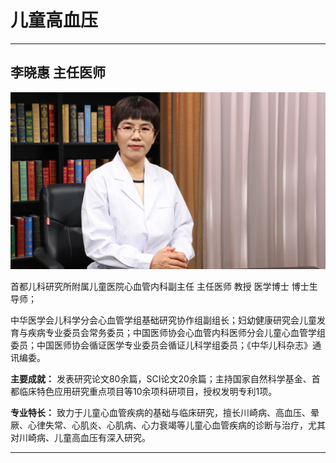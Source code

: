 # 儿童高血压

---

## 李晓惠 主任医师

![1679372429302](image/c06_009/1679372429302.png)

首都儿科研究所附属儿童医院心血管内科副主任 主任医师 教授 医学博士 博士生导师；

中华医学会儿科学分会心血管学组基础研究协作组副组长；妇幼健康研究会儿童发育与疾病专业委员会常务委员；中国医师协会心血管内科医师分会儿童心血管学组委员；中国医师协会循证医学专业委员会循证儿科学组委员；《中华儿科杂志》通讯编委。


**主要成就：** 发表研究论文80余篇，SCI论文20余篇；主持国家自然科学基金、首都临床特色应用研究重点项目等10余项科研项目，授权发明专利1项。


**专业特长：** 致力于儿童心血管疾病的基础与临床研究，擅长川崎病、高血压、晕厥、心律失常、心肌炎、心肌病、心力衰竭等儿童心血管疾病的诊断与治疗，尤其对川崎病、儿童高血压有深入研究。

---
